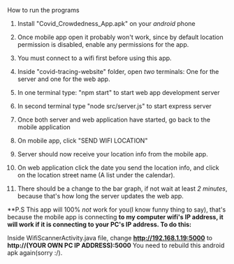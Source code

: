 How to run the programs

1. Install "Covid_Crowdedness_App.apk" on your *android* phone
2. Once mobile app open it probably won't work, since by default location permission is disabled,
enable any permissions for the app.
3. You must connect to a wifi first before using this app.

4. Inside "covid-tracing-website" folder, open *two* terminals: One for the server and one for the web app.
5. In one terminal type: "npm start" to start web app development server
6. In second terminal type "node src/server.js" to start express server

7. Once both server and web application have started, go back to the mobile application
8. On mobile app, click "SEND WIFI LOCATION"
9. Server should now receive your location info from the mobile app.

10. On web application click the date you send the location info, and click on the location street name (A list under the calendar).
11. There should be a change to the bar graph, if not wait at least *2 minutes*, because that's how long the server updates the web app.

**P.S This app will 100% *not* work for you(I know funny thing to say), that's because the mobile app is connecting
**to my computer wifi's IP address, it will work if it is connecting to your PC's IP address. To do this:**

Inside WifiScannerActivity.java file, change **http://192.168.1.19:5000** to **http://(YOUR OWN PC IP ADDRESS):5000**
You need to rebuild this android apk again(sorry :/).